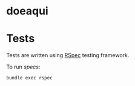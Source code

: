 # doeaqui

# Tests

Tests are written using [RSpec](https://github.com/rspec/rspec-rails) testing framework.

To run *specs*:
```
bundle exec rspec
```
